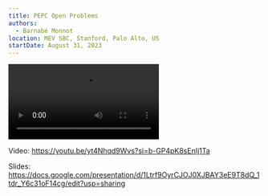 ```yaml
---
title: PEPC Open Problems
authors:
  - Barnabé Monnot
location: MEV SBC, Stanford, Palo Alto, US
startDate: August 31, 2023
---
```


<video src="https://youtu.be/yt4Nhqd9Wvs?si=b-GP4pK8sEnIj1Ta"></video>

Video: <https://youtu.be/yt4Nhqd9Wvs?si=b-GP4pK8sEnIj1Ta>

Slides: <https://docs.google.com/presentation/d/1Ltrf9OyrCJOJ0XJBAY3eE9T8dQ_1tdr_Y6c31oF14cg/edit?usp=sharing>
